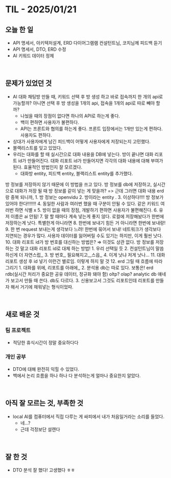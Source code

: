 # TIL - 2025/01/21


## 오늘 한 일
- API 명세서, 아키텍처설계, ERD 다이어그램램 컨설턴트님, 코치님께 피드백 듣기
- API 명세서, DTO, ERD 수정
- AI 키워드 데이터 정제

<br>

## 문제가 있었던 것
- AI 대화 채팅방 만들 때, 키워드 선택 후 방 생성 하고 바로 접속까지 한 개의 api로 가능할까? 아니면 선택 후 방 생성을 1개의 api, 접속을 1개의 api로 따로 빼야 할까?
  - 나눴을 때의 장점이 없다면 하나의 API로 하는게 좋다.
  - 백이 편하면 사용자가 불편하다.
  - API는 프론트와 협의를 하는게 좋다. 프론트 입장에서는 1개만 있는게 편하다. 사용자도 편하다.
- 상대가 사용자에게 남긴 피드백이 어떻게 사용자에게 저장되는지 고민했다.
- 블랙리스트를 잊고 있었다.
- 우리는 대화를 할 때 실시간으로 대화 내용을 DB에 넣는다. 방이 끝나면 대화 리포트 id가 만들어진다. 대화 리포트 id가 만들어지면 각각의 대화 내용에 대해 부여가 된다. 효율적인 방법인지 잘 모르겠다.
  - 대화방 entity, 피드백 entity, 블랙리스트 entity를 추가했다.

방 정보를 저장하지 않기 때문에 이 방법을 쓰고 있다. 방 정보를 db에 저장하고, 실시간으로 대화가 저장 될 때 방 정보를 같이 넣는 게 맞을까? => 근데 그러면 대화 내용 erd랑 중복 되니까,
    1. 방 정보는 openvidu
    2. 방이라는 entity .
    3. 이상하다!!!! 방 정보가 있어야 한다!!!!!!!
    4. 동일한 사람과 여러번 했을 때 구분이 안될 수 있다. 같은 키워드 여러번 하면 식별 x
    5. 방이 없을 때의 장점, 개발하기 편하면 사용자가 불편해진다.
    6. 유저 이름은 ai 안됨!
    7. 말 할 때마다 계속 넣는게 좋지 않다. 로컬에 저장해놨다가 한번에 저장하는게 낫다. 특별한게 아니라면
    8. 한번에 보내기 힘든 거 아니라면 한번에 보내랑!
    9. 한 번 request 보내는게 생각보다 느려! 한번에 묶어서 보내! 네트워크가 생각보다 지연되는 경우가 많다. 사용자 데이터를 잃어버릴 수도 있기는 하지만, 이게 훨씬 낫다.
    10. 대화 리포트 id가 방 번호를 대신하는 방법은?  ⇒ 이것도 상관 없다. 방 정보를 저장하는 것 말고 대화 리포트 id로 대체 하는 방법!
        1. 우리 선택일 듯
        2. 컨설턴트님이 말씀하신게 더 자연스럽,,
        3. 방 번호,, 필요해지고,,,스읍,,
        4. 이게 낫냐 저게 낫나… 
    11. 대화 리포트 생성 후 id 넣기 이런건 별로임. 이렇게 하지 말 것
    12. erd 그릴 때 흐름에 따라 그리기
        1. 대화를 위에, 리포트를 아래에,,
        2. 분석용 db는 따로 있다. 보통은! erd rdb(실시간 처리가 중요한 공유 데이터, 정규화 돼야 함) oltp? olap? analytic db 얘네가 보고서 만들 때 쓴다. db도 다르다. 
        3. 신용보고서 그것도 리포트인데 리포트를 만들자 해서 거기에 채워넣는 형식이었따.

<br>

## 새로 배운 것
### 팀 프로젝트
- 적당한 휴식시간이 정말 중요하다다

### 개인 공부
- DTO에 대해 완전히 익힐 수 있었다.
- 백에서 논리 흐름을 하나 하나 다 분석하는게 얼마나 중요한지 알았다.

<br>

## 아직 잘 모르는 것, 부족한 것
- local AI를 컴퓨터에서 직접 다루는 게 싸피에서 내가 처음일거라는 소리를 들었다.
  - 네...?
  - 근데 걱정보단 설렌다

<br>

## 잘 한 것
- DTO 분석 잘 했다! 고생했다 ㅎㅎ